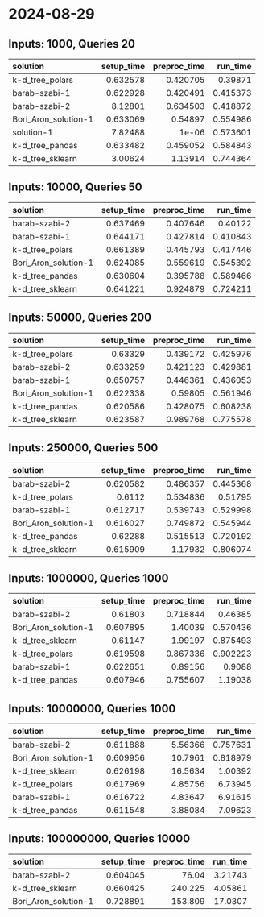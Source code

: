 # 2024-08-29

## Inputs: 1000, Queries 20

| solution             |   setup_time |   preproc_time |   run_time |
|:---------------------|-------------:|---------------:|-----------:|
| k-d_tree_polars      |     0.632578 |       0.420705 |   0.39871  |
| barab-szabi-1        |     0.622928 |       0.420491 |   0.415373 |
| barab-szabi-2        |     8.12801  |       0.634503 |   0.418872 |
| Bori_Aron_solution-1 |     0.633069 |       0.54897  |   0.554986 |
| solution-1           |     7.82488  |       1e-06    |   0.573601 |
| k-d_tree_pandas      |     0.633482 |       0.459052 |   0.584843 |
| k-d_tree_sklearn     |     3.00624  |       1.13914  |   0.744364 |

## Inputs: 10000, Queries 50

| solution             |   setup_time |   preproc_time |   run_time |
|:---------------------|-------------:|---------------:|-----------:|
| barab-szabi-2        |     0.637469 |       0.407646 |   0.40122  |
| barab-szabi-1        |     0.644171 |       0.427814 |   0.410843 |
| k-d_tree_polars      |     0.661389 |       0.445793 |   0.417446 |
| Bori_Aron_solution-1 |     0.624085 |       0.559619 |   0.545392 |
| k-d_tree_pandas      |     0.630604 |       0.395788 |   0.589466 |
| k-d_tree_sklearn     |     0.641221 |       0.924879 |   0.724211 |

## Inputs: 50000, Queries 200

| solution             |   setup_time |   preproc_time |   run_time |
|:---------------------|-------------:|---------------:|-----------:|
| k-d_tree_polars      |     0.63329  |       0.439172 |   0.425976 |
| barab-szabi-2        |     0.633259 |       0.421123 |   0.429881 |
| barab-szabi-1        |     0.650757 |       0.446361 |   0.436053 |
| Bori_Aron_solution-1 |     0.622338 |       0.59805  |   0.561946 |
| k-d_tree_pandas      |     0.620586 |       0.428075 |   0.608238 |
| k-d_tree_sklearn     |     0.623587 |       0.989768 |   0.775578 |

## Inputs: 250000, Queries 500

| solution             |   setup_time |   preproc_time |   run_time |
|:---------------------|-------------:|---------------:|-----------:|
| barab-szabi-2        |     0.620582 |       0.486357 |   0.445368 |
| k-d_tree_polars      |     0.6112   |       0.534836 |   0.51795  |
| barab-szabi-1        |     0.612717 |       0.539743 |   0.529998 |
| Bori_Aron_solution-1 |     0.616027 |       0.749872 |   0.545944 |
| k-d_tree_pandas      |     0.62288  |       0.515513 |   0.720192 |
| k-d_tree_sklearn     |     0.615909 |       1.17932  |   0.806074 |

## Inputs: 1000000, Queries 1000

| solution             |   setup_time |   preproc_time |   run_time |
|:---------------------|-------------:|---------------:|-----------:|
| barab-szabi-2        |     0.61803  |       0.718844 |   0.46385  |
| Bori_Aron_solution-1 |     0.607895 |       1.40039  |   0.570436 |
| k-d_tree_sklearn     |     0.61147  |       1.99197  |   0.875493 |
| k-d_tree_polars      |     0.619598 |       0.867336 |   0.902223 |
| barab-szabi-1        |     0.622651 |       0.89156  |   0.9088   |
| k-d_tree_pandas      |     0.607946 |       0.755607 |   1.19038  |

## Inputs: 10000000, Queries 1000

| solution             |   setup_time |   preproc_time |   run_time |
|:---------------------|-------------:|---------------:|-----------:|
| barab-szabi-2        |     0.611888 |        5.56366 |   0.757631 |
| Bori_Aron_solution-1 |     0.609956 |       10.7961  |   0.818979 |
| k-d_tree_sklearn     |     0.626198 |       16.5634  |   1.00392  |
| k-d_tree_polars      |     0.617969 |        4.85756 |   6.73945  |
| barab-szabi-1        |     0.616722 |        4.83647 |   6.91615  |
| k-d_tree_pandas      |     0.611548 |        3.88084 |   7.09623  |

## Inputs: 100000000, Queries 10000

| solution             |   setup_time |   preproc_time |   run_time |
|:---------------------|-------------:|---------------:|-----------:|
| barab-szabi-2        |     0.604045 |         76.04  |    3.21743 |
| k-d_tree_sklearn     |     0.660425 |        240.225 |    4.05861 |
| Bori_Aron_solution-1 |     0.728891 |        153.809 |   17.0307  |